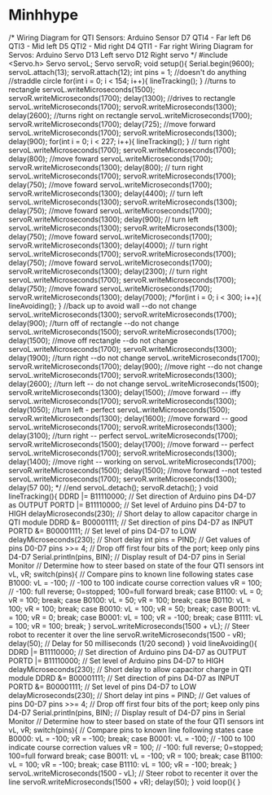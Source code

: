 # Minhhype
/*  Wiring Diagram for QTI Sensors: Arduino          Sensor D7               QTI4 - Far left D6               QTI3 - Mid left D5               QTI2 - Mid right D4               QTI1 - Far right  Wiring Diagram for Servos: Arduino          Servo D13              Left servo D12              Right servo  */  #include &lt;Servo.h>  Servo servoL; Servo servoR;  void setup(){   Serial.begin(9600);   servoL.attach(13);   servoR.attach(12);    int pins = 1; //doesn't do anything  //straddle circle   for(int i = 0; i &lt; 154; i++){     lineTracking();   }      //turns to rectangle   servoL.writeMicroseconds(1500);    servoR.writeMicroseconds(1700);   delay(1300);    //drives to rectangle   servoL.writeMicroseconds(1700);    servoR.writeMicroseconds(1300);   delay(2600);    //turns right on rectangle   servoL.writeMicroseconds(1700);    servoR.writeMicroseconds(1700);   delay(725);    //move forward   servoL.writeMicroseconds(1700);   servoR.writeMicroseconds(1300);   delay(900);     for(int i = 0; i &lt; 227; i++){     lineTracking();   }      // turn right    servoL.writeMicroseconds(1700);    servoR.writeMicroseconds(1700);   delay(800);    //move foward    servoL.writeMicroseconds(1700);   servoR.writeMicroseconds(1300);   delay(800);    // turn right    servoL.writeMicroseconds(1700);    servoR.writeMicroseconds(1700);   delay(750);    //move foward    servoL.writeMicroseconds(1700);   servoR.writeMicroseconds(1300);   delay(4400);    // turn left    servoL.writeMicroseconds(1300);    servoR.writeMicroseconds(1300);   delay(750);    //move foward    servoL.writeMicroseconds(1700);   servoR.writeMicroseconds(1300);   delay(900);      // turn left    servoL.writeMicroseconds(1300);    servoR.writeMicroseconds(1300);   delay(750);    //move foward    servoL.writeMicroseconds(1700);   servoR.writeMicroseconds(1300);   delay(4000);    // turn right    servoL.writeMicroseconds(1700);    servoR.writeMicroseconds(1700);   delay(750);     //move foward    servoL.writeMicroseconds(1700);   servoR.writeMicroseconds(1300);   delay(2300);    // turn right    servoL.writeMicroseconds(1700);    servoR.writeMicroseconds(1700);   delay(750);     //move foward    servoL.writeMicroseconds(1700);   servoR.writeMicroseconds(1300);   delay(7000);    /*for(int i = 0; i &lt; 300; i++){     lineAvoiding();   }       //back up to avoid wall --do not change   servoL.writeMicroseconds(1300);   servoR.writeMicroseconds(1700);   delay(900);    //turn off of rectangle --do not change   servoL.writeMicroseconds(1500);    servoR.writeMicroseconds(1700);   delay(1500);    //move off rectangle --do not change   servoL.writeMicroseconds(1700);   servoR.writeMicroseconds(1300);   delay(1900);    //turn right --do not change   servoL.writeMicroseconds(1700);   servoR.writeMicroseconds(1700);   delay(900);    //move right --do not change   servoL.writeMicroseconds(1700);   servoR.writeMicroseconds(1300);   delay(2600);    //turn left -- do not change   servoL.writeMicroseconds(1500);   servoR.writeMicroseconds(1300);   delay(1500);    //move forward -- iffy   servoL.writeMicroseconds(1700);   servoR.writeMicroseconds(1300);   delay(1050);    //turn left - perfect   servoL.writeMicroseconds(1500);   servoR.writeMicroseconds(1300);   delay(1600);    //move forward -- good   servoL.writeMicroseconds(1700);   servoR.writeMicroseconds(1300);   delay(3100);    //turn right -- perfect   servoL.writeMicroseconds(1700);   servoR.writeMicroseconds(1500);   delay(1700);    //move forward -- perfect   servoL.writeMicroseconds(1700);   servoR.writeMicroseconds(1300);   delay(1400);    //move right -- working on   servoL.writeMicroseconds(1700);   servoR.writeMicroseconds(1500);   delay(1500);    //move forward --not tested   servoL.writeMicroseconds(1700);   servoR.writeMicroseconds(1300);   delay(57 00);   */    //end   servoL.detach();   servoR.detach();       }  void lineTracking(){     DDRD |= B11110000;                         // Set direction of Arduino pins D4-D7 as OUTPUT     PORTD |= B11110000;                        // Set level of Arduino pins D4-D7 to HIGH     delayMicroseconds(230);                    // Short delay to allow capacitor charge in QTI module     DDRD &amp;= B00001111;                         // Set direction of pins D4-D7 as INPUT     PORTD &amp;= B00001111;                        // Set level of pins D4-D7 to LOW     delayMicroseconds(230);                    // Short delay     int pins = PIND;                           // Get values of pins D0-D7     pins >>= 4;                                // Drop off first four bits of the port; keep only pins D4-D7        Serial.println(pins, BIN);                 // Display result of D4-D7 pins in Serial Monitor        // Determine how to steer based on state of the four QTI sensors     int vL, vR;     switch(pins){                               // Compare pins to known line following states       case B1000:                                 vL = -100;                             // -100 to 100 indicate course correction values         vR = 100;                              // -100: full reverse; 0=stopped; 100=full forward         break;       case B1100:                                 vL = 0;         vR = 100;         break;       case B0100:                                 vL = 50;         vR = 100;         break;       case B0110:                                 vL = 100;         vR = 100;         break;       case B0010:                                 vL = 100;         vR = 50;         break;       case B0011:                                 vL = 100;         vR = 0;         break;       case B0001:                                 vL = 100;         vR = -100;         break;       case B1111:         vL = 100;         vR = 100;         break;     }        servoL.writeMicroseconds(1500 + vL);      // Steer robot to recenter it over the line     servoR.writeMicroseconds(1500 - vR);        delay(50);                                // Delay for 50 milliseconds (1/20 second) } void lineAvoiding(){     DDRD |= B11110000;                         // Set direction of Arduino pins D4-D7 as OUTPUT     PORTD |= B11110000;                        // Set level of Arduino pins D4-D7 to HIGH     delayMicroseconds(230);                    // Short delay to allow capacitor charge in QTI module     DDRD &amp;= B00001111;                         // Set direction of pins D4-D7 as INPUT     PORTD &amp;= B00001111;                        // Set level of pins D4-D7 to LOW     delayMicroseconds(230);                    // Short delay     int pins = PIND;                           // Get values of pins D0-D7     pins >>= 4;                                // Drop off first four bits of the port; keep only pins D4-D7        Serial.println(pins, BIN);                 // Display result of D4-D7 pins in Serial Monitor        // Determine how to steer based on state of the four QTI sensors     int vL, vR;     switch(pins){                               // Compare pins to known line following states       case B0000:                               vL = -100;       vR = -100;       break;     case B0001:                               vL = -100;                             // -100 to 100 indicate course correction values       vR = 100;                              // -100: full reverse; 0=stopped; 100=full forward       break;     case B0011:                               vL = -100;       vR = 100;       break;         case B1100:                               vL = 100;       vR = -100;       break;     case B1110:                               vL = 100;       vR = -100;       break;     }   servoL.writeMicroseconds(1500 - vL);      // Steer robot to recenter it over the line   servoR.writeMicroseconds(1500 + vR);   delay(50); } void loop(){ }
